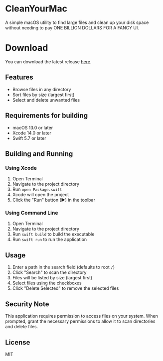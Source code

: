 # CleanYourMac

A simple macOS utility to find large files and clean up your disk space without needing to pay ONE BILLION DOLLARS FOR A FANCY UI.

# Download

You can download the latest release [here](https://github.com/GJakobi/cleanyourmac/releases).

## Features

- Browse files in any directory
- Sort files by size (largest first)
- Select and delete unwanted files

## Requirements for building

- macOS 13.0 or later
- Xcode 14.0 or later
- Swift 5.7 or later

## Building and Running

### Using Xcode

1. Open Terminal
2. Navigate to the project directory
3. Run `open Package.swift` 
4. Xcode will open the project
5. Click the "Run" button (▶️) in the toolbar

### Using Command Line

1. Open Terminal
2. Navigate to the project directory
3. Run `swift build` to build the executable
4. Run `swift run` to run the application

## Usage

1. Enter a path in the search field (defaults to root `/`)
2. Click "Search" to scan the directory
3. Files will be listed by size (largest first)
4. Select files using the checkboxes
5. Click "Delete Selected" to remove the selected files

## Security Note

This application requires permission to access files on your system. When prompted, grant the necessary permissions to allow it to scan directories and delete files.

## License

MIT 